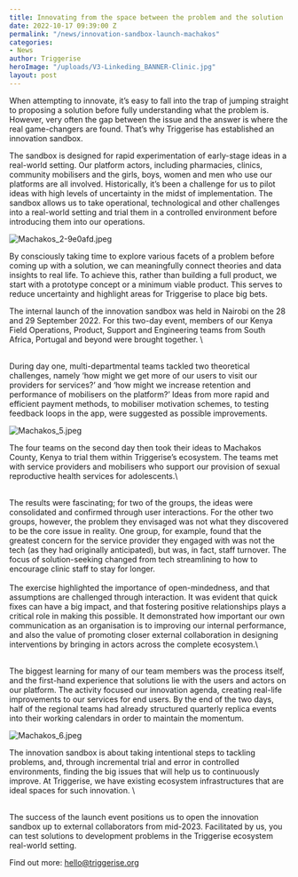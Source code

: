 ```yaml
---
title: Innovating from the space between the problem and the solution
date: 2022-10-17 09:39:00 Z
permalink: "/news/innovation-sandbox-launch-machakos"
categories:
- News
author: Triggerise
heroImage: "/uploads/V3-Linkeding_BANNER-Clinic.jpg"
layout: post
---
```


When attempting to innovate, it’s easy to fall into the trap of jumping straight to proposing a solution before fully understanding what the problem is. However, very often the gap between the issue and the answer is where the real game-changers are found. That’s why Triggerise has established an innovation sandbox.

The sandbox is designed for rapid experimentation of early-stage ideas in a real-world setting. Our platform actors, including pharmacies, clinics, community mobilisers and the girls, boys, women and men who use our platforms are all involved. Historically, it’s been a challenge for us to pilot ideas with high levels of uncertainty in the  midst of  implementation. The sandbox allows us to take operational, technological and other challenges into a real-world setting and trial them in a controlled environment before introducing them into our operations.

![Machakos_2-9e0afd.jpeg](/uploads/Machakos_2-9e0afd.jpeg)

By consciously taking time to explore various facets of a problem before coming up with a solution, we can meaningfully connect theories and data insights to real life. To achieve this, rather than building a full product, we start with a prototype concept or a minimum viable product. This serves to reduce uncertainty and highlight areas for Triggerise to place big bets.

The internal launch of the innovation sandbox was held in Nairobi on the 28 and 29 September 2022. For this two-day event, members of our Kenya Field Operations, Product, Support and Engineering teams from South Africa, Portugal and beyond were brought together. \

\
During day one, multi-departmental teams tackled two theoretical challenges, namely ‘how might we get more of our users to visit our providers for services?’ and ‘how might we increase retention and performance of mobilisers on the platform?’ Ideas from more rapid and efficient payment methods, to mobiliser motivation schemes, to testing feedback loops in the app, were suggested as possible improvements.

![Machakos_5.jpeg](/uploads/Machakos_5.jpeg)

The four teams on the second day then took their ideas to Machakos County, Kenya to trial them within Triggerise’s ecosystem. The teams met with service providers and mobilisers who support our provision of sexual reproductive health services for adolescents.\

\
The results were fascinating; for two of the groups, the ideas were consolidated and confirmed through user interactions. For the other two groups, however, the problem they envisaged was not what they discovered to be the core issue in reality. One group, for example, found that the greatest concern for the service provider they engaged with was not the tech (as they had originally anticipated), but was, in fact, staff turnover. The focus of solution-seeking changed from tech streamlining to how to encourage clinic staff to stay for longer.\
\
The exercise highlighted the importance of open-mindedness, and that assumptions are challenged through interaction. It was evident that quick fixes can have a big impact, and that fostering positive relationships plays a critical role in making this possible. It demonstrated how important our own communication as an organisation is to improving our internal performance, and also the value of promoting closer external collaboration in designing interventions by bringing in actors across the complete ecosystem.\

\
The biggest learning for many of our team members was the process itself, and the first-hand experience that solutions lie with the users and actors on our platform. The activity focused our innovation agenda, creating real-life improvements to our services for end users. By the end of the two days, half of the regional teams had already structured quarterly replica events into their working calendars in order to maintain the momentum.

![Machakos_6.jpeg](/uploads/Machakos_6.jpeg)

The innovation sandbox is about taking intentional steps to tackling problems, and, through incremental trial and error in controlled environments, finding the big issues that will help us to continuously improve. At Triggerise, we have existing ecosystem infrastructures that are ideal spaces for such innovation. \

\
The success of the launch event positions us to open the innovation sandbox up to external collaborators from mid-2023. Facilitated by us, you can test solutions to development problems in the Triggerise ecosystem real-world setting.

Find out more: [hello@triggerise.org](mailto:hello@triggerise.org)